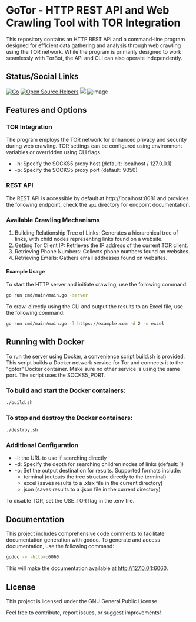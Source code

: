 # GoTor - HTTP REST API and Web Crawling Tool with TOR Integration

This repository contains an HTTP REST API and a command-line program designed for efficient data gathering and analysis through web crawling using the TOR network. While the program is primarily designed to work seamlessly with TorBot, the API and CLI can also operate independently.

## Status/Social Links
[![Go](https://github.com/DedSecInside/gotor/actions/workflows/go.yml/badge.svg)](https://github.com/DedSecInside/gotor/actions/workflows/go.yml)
[![Open Source Helpers](https://www.codetriage.com/kingakeem/gotor/badges/users.svg)](https://www.codetriage.com/kingakeem/gotor)
[![](https://img.shields.io/badge/Made%20with-Go-blue.svg?style=flat-square)]()
![image](https://github.com/DedSecInside/gotor/assets/13573860/9705fcbf-055c-4024-9f36-1bd4bea71442)

## Features and Options

### TOR Integration
The program employs the TOR network for enhanced privacy and security during web crawling. TOR settings can be configured using environment variables or overridden using CLI flags.

* -h: Specify the SOCKS5 proxy host (default: localhost / 127.0.0.1)
* -p: Specify the SOCKS5 proxy port (default: 9050)

### REST API
The REST API is accessible by default at http://localhost:8081 and provides the following endpoint, check the `api` directory for endpoint documentation.
  
### Available Crawling Mechanisms
1. Building Relationship Tree of Links: Generates a hierarchical tree of links, with child nodes representing links found on a website.
2. Getting Tor Client IP: Retrieves the IP address of the current TOR client.
3. Retrieving Phone Numbers: Collects phone numbers found on websites.
4. Retrieving Emails: Gathers email addresses found on websites.

#### Example Usage
To start the HTTP server and initiate crawling, use the following command:
```bash
go run cmd/main/main.go -server
```

To crawl directly using the CLI and output the results to an Excel file, use the following command:
```bash
go run cmd/main/main.go -l https://example.com -d 2 -o excel
```

## Running with Docker
To run the server using Docker, a convenience script build.sh is provided. This script builds a Docker network service for Tor and connects it to the "gotor" Docker container.
Make sure no other service is using the same port. The script uses the SOCKS5_PORT.

### To build and start the Docker containers:
```bash
./build.sh
```
### To stop and destroy the Docker containers:
```bash
./destroy.sh
```

### Additional Configuration
* -l: the URL to use if searching directly
* -d: Specify the depth for searching children nodes of links (default: 1)
* -o: Set the output destination for results. Supported formats include:
	* terminal (outputs the tree structure directly to the terminal)
	* excel (saves results to a .xlsx file in the current directory)
	* json (saves results to a .json file in the current directory)
 
To disable TOR, set the USE_TOR flag in the .env file.

## Documentation
This project includes comprehensive code comments to facilitate documentation generation with godoc. To generate and access documentation, use the following command:

```bash
godoc -v -http=:6060
```
This will make the documentation available at http://127.0.0.1:6060.

## License
This project is licensed under the GNU General Public License.

Feel free to contribute, report issues, or suggest improvements!
